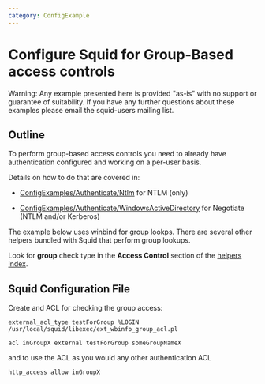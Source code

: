 ```yaml
---
category: ConfigExample
---
```

# Configure Squid for Group-Based access controls

Warning: Any example presented here is provided "as-is" with no support
or guarantee of suitability. If you have any further questions about
these examples please email the squid-users mailing list.

## Outline

To perform group-based access controls you need to already have
authentication configured and working on a per-user basis.

Details on how to do that are covered in:

  - [ConfigExamples/Authenticate/Ntlm](/ConfigExamples/Authenticate/Ntlm)
    for NTLM (only)

  - [ConfigExamples/Authenticate/WindowsActiveDirectory](/ConfigExamples/Authenticate/WindowsActiveDirectory)
    for Negotiate (NTLM and/or Kerberos)

The example below uses winbind for group lookps. There are several other
helpers bundled with Squid that perform group lookups.

Look for **group** check type in the **Access Control** section of the
[helpers index](http://www.squid-cache.org/Doc/man/).

## Squid Configuration File

Create and ACL for checking the group access:

    external_acl_type testForGroup %LOGIN /usr/local/squid/libexec/ext_wbinfo_group_acl.pl
    
    acl inGroupX external testForGroup someGroupNameX

and to use the ACL as you would any other authentication ACL

    http_access allow inGroupX
